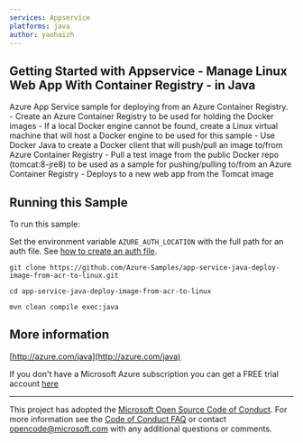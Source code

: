 ```yaml
---
services: Appservice
platforms: java
author: yaohaizh
---
```


## Getting Started with Appservice - Manage Linux Web App With Container Registry - in Java ##


  Azure App Service sample for deploying from an Azure Container Registry.
     - Create an Azure Container Registry to be used for holding the Docker images
     - If a local Docker engine cannot be found, create a Linux virtual machine that will host a Docker engine
         to be used for this sample
     - Use Docker Java to create a Docker client that will push/pull an image to/from Azure Container Registry
     - Pull a test image from the public Docker repo (tomcat:8-jre8) to be used as a sample for pushing/pulling
         to/from an Azure Container Registry
     - Deploys to a new web app from the Tomcat image
 

## Running this Sample ##

To run this sample:

Set the environment variable `AZURE_AUTH_LOCATION` with the full path for an auth file. See [how to create an auth file](https://github.com/Azure/azure-libraries-for-java/blob/master/AUTH.md).

    git clone https://github.com/Azure-Samples/app-service-java-deploy-image-from-acr-to-linux.git

    cd app-service-java-deploy-image-from-acr-to-linux

    mvn clean compile exec:java

## More information ##

[http://azure.com/java](http://azure.com/java)

If you don't have a Microsoft Azure subscription you can get a FREE trial account [here](http://go.microsoft.com/fwlink/?LinkId=330212)

---

This project has adopted the [Microsoft Open Source Code of Conduct](https://opensource.microsoft.com/codeofconduct/). For more information see the [Code of Conduct FAQ](https://opensource.microsoft.com/codeofconduct/faq/) or contact [opencode@microsoft.com](mailto:opencode@microsoft.com) with any additional questions or comments.